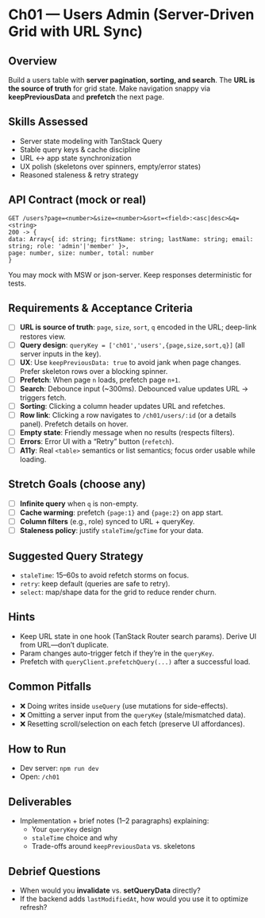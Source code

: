 # Ch01 — Users Admin (Server-Driven Grid with URL Sync)

## Overview
Build a users table with **server pagination, sorting, and search**. The **URL is the source of truth** for grid state. Make navigation snappy via **keepPreviousData** and **prefetch** the next page.

## Skills Assessed
- Server state modeling with TanStack Query
- Stable query keys & cache discipline
- URL ↔ app state synchronization
- UX polish (skeletons over spinners, empty/error states)
- Reasoned staleness & retry strategy

## API Contract (mock or real)
```
GET /users?page=<number>&size=<number>&sort=<field>:<asc|desc>&q=<string>
200 -> {
data: Array<{ id: string; firstName: string; lastName: string; email: string; role: 'admin'|'member' }>,
page: number, size: number, total: number
}
```

You may mock with MSW or json-server. Keep responses deterministic for tests.

## Requirements & Acceptance Criteria
- [ ] **URL is source of truth**: `page`, `size`, `sort`, `q` encoded in the URL; deep-link restores view.
- [ ] **Query design**: `queryKey = ['ch01','users',{page,size,sort,q}]` (all server inputs in the key).
- [ ] **UX**: Use `keepPreviousData: true` to avoid jank when page changes. Prefer skeleton rows over a blocking spinner.
- [ ] **Prefetch**: When page `n` loads, prefetch page `n+1`.
- [ ] **Search**: Debounce input (~300ms). Debounced value updates URL → triggers fetch.
- [ ] **Sorting**: Clicking a column header updates URL and refetches.
- [ ] **Row link**: Clicking a row navigates to `/ch01/users/:id` (or a details panel). Prefetch details on hover.
- [ ] **Empty state**: Friendly message when no results (respects filters).
- [ ] **Errors**: Error UI with a “Retry” button (`refetch`).
- [ ] **A11y**: Real `<table>` semantics or list semantics; focus order usable while loading.

## Stretch Goals (choose any)
- [ ] **Infinite query** when `q` is non-empty.
- [ ] **Cache warming**: prefetch `{page:1}` and `{page:2}` on app start.
- [ ] **Column filters** (e.g., role) synced to URL + queryKey.
- [ ] **Staleness policy**: justify `staleTime`/`gcTime` for your data.

## Suggested Query Strategy
- `staleTime`: 15–60s to avoid refetch storms on focus.
- `retry`: keep default (queries are safe to retry).
- `select`: map/shape data for the grid to reduce render churn.

## Hints
- Keep URL state in one hook (TanStack Router search params). Derive UI from URL—don’t duplicate.
- Param changes auto-trigger fetch if they’re in the `queryKey`.
- Prefetch with `queryClient.prefetchQuery(...)` after a successful load.

## Common Pitfalls
- ❌ Doing writes inside `useQuery` (use mutations for side-effects).
- ❌ Omitting a server input from the `queryKey` (stale/mismatched data).
- ❌ Resetting scroll/selection on each fetch (preserve UI affordances).

## How to Run
- Dev server: `npm run dev`
- Open: `/ch01`

## Deliverables
- Implementation + brief notes (1–2 paragraphs) explaining:
  - Your `queryKey` design
  - `staleTime` choice and why
  - Trade-offs around `keepPreviousData` vs. skeletons

## Debrief Questions
- When would you **invalidate** vs. **setQueryData** directly?
- If the backend adds `lastModifiedAt`, how would you use it to optimize refresh?
